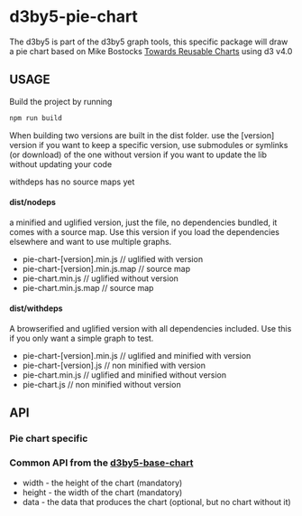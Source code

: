 # d3by5-pie-chart
The d3by5 is part of the d3by5 graph tools, this specific package will draw a pie chart based on Mike Bostocks [Towards Reusable Charts](https://bost.ocks.org/mike/chart/) using d3 v4.0

## USAGE
Build the project by running
```bash
npm run build
```


When building two versions are built in the dist folder.
use the [version] version if you want to keep a specific version, use submodules or symlinks (or download) of the one without version if you want to update the lib without updating your code

withdeps has no source maps yet

#### dist/nodeps
a minified and uglified version, just the file, no dependencies bundled, it comes with a source map. Use this version if you load the dependencies elsewhere and want to use multiple graphs.
* pie-chart-[version].min.js     // uglified with version
* pie-chart-[version].min.js.map // source map
* pie-chart.min.js               // uglified without version
* pie-chart.min.js.map           // source map

#### dist/withdeps
A browserified and uglified version with all dependencies included. Use this if you only want a simple graph to test.
* pie-chart-[version].min.js    // uglified and minified with version
* pie-chart-[version].js        // non minified with version
* pie-chart.min.js              // uglified and minified without version
* pie-chart.js                  // non minified without version

## API
### Pie chart specific

### Common API from the [d3by5-base-chart](https://github.com/kartoteket/d3by5-base-chart)
* width  - the height of the chart (mandatory)
* height - the width of the chart (mandatory)
* data   - the data that produces the chart (optional, but no chart without it)
